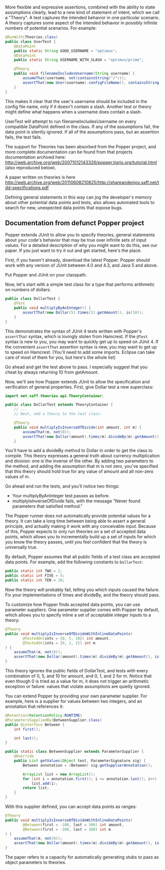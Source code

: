 More flexible and expressive assertions, combined with the ability to state assumptions clearly, lead to a new kind of statement of intent, which we call a "Theory". A test captures the intended behavior in one particular scenario. A theory captures some aspect of the intended behavior in possibly infinite numbers of potential scenarios. For example:
```java
@RunWith(Theories.class)
public class UserTest {
    @DataPoint
    public static String GOOD_USERNAME = "optimus";
    @DataPoint
    public static String USERNAME_WITH_SLASH = "optimus/prime";

    @Theory
    public void filenameIncludesUsername(String username) {
        assumeThat(username, not(containsString("/")));
        assertThat(new User(username).configFileName(), containsString(username));
    }
}
```

This makes it clear that the user's username should be included in the config file name, only if it doesn't contain a slash. Another test or theory might define what happens when a username does contain a slash.

UserTest will attempt to run filenameIncludesUsername on every compatible DataPoint defined in the class. If any of the assumptions fail, the data point is silently ignored. If all of the assumptions pass, but an assertion fails, the test fails.

The support for Theories has been absorbed from the Popper project, and more complete documentation can be found from that projects documentation archived here: http://web.archive.org/web/20071012143326/popper.tigris.org/tutorial.html
(also reproduced below).

A paper written on theories is here http://web.archive.org/web/20110608210825/http://shareandenjoy.saff.net/tdd-specifications.pdf

Defining general statements in this way can jog the developer's memory about other potential data points and tests, also allows automated tools to search for new, unexpected data points that expose bugs.

## Documentation from defunct Popper project
Popper extends JUnit to allow you to specify theories, general statements about your code's behavior that may be true over infinite sets of input values. For a detailed description of why you might want to do this, see our paper. If you just want to try it out and get started, here's the place.

First, if you haven't already, download the latest Popper. Popper should work with any version of JUnit between 4.0 and 4.3, and Java 5 and above.

Put Popper and JUnit on your classpath.

Now, let's start with a simple test class for a type that performs arithmetic on numbers of dollars:
```java
public class DollarTest {
    @Test
    public void multiplyByAnInteger() {
        assertThat(new Dollar(5).times(2).getAmount(), is(10));
    }
}
```

This demonstrates the syntax of JUnit 4 tests written with Popper's `assertThat` syntax, which is lovingly stolen from Hamcrest. If the `@Test` syntax is new to you, you may want to quickly get up to speed on JUnit 4. If the convenient `assertThat` assertion syntax is new, you may want to get up to speed on Hamcrest. (You'll need to add some imports. Eclipse can take care of most of them for you, but here's the whole list)

Go ahead and get the test above to pass. I especially suggest that you cheat by always returning 10 from getAmount.

Now, we'll see how Popper extends JUnit to allow the specification and verification of general properties. First, give Dollar test a new superclass:
```java
import net.saff.theories.api.TheoryContainer;

public class DollarTest extends TheoryContainer {
    // ...
    // Next, add a theory to the test class:

    @Theory
    public void multiplyIsInverseOfDivide(int amount, int m) {
        assumeThat(m, not(0));
        assertThat(new Dollar(amount).times(m).divideBy(m).getAmount(), is(amount));
    }
```
You'll have to add a divideBy method to Dollar in order to get the class to compile. This theory expresses a general truth about currency multiplication and division: one is the inverse of the other. By adding two parameters to the method, and adding the assumption that m is not zero, you've specified that this theory should hold true for any value of amount and all non-zero values of m.

Go ahead and run the tests, and you'll notice two things:

- Your multiplyByAnInteger test passes as before.
- multiplyIsInverseOfDivide fails, with the message "Never found parameters that satisfied method."

The Popper runner does not automatically provide potential values for a theory. It can take a long time between being able to assert a general principle, and actually making it work with any conceivable input. Because of this, Popper expects to only run theories on a set of accepted data points, which allows you to incrementally build up a set of inputs for which you know the theory passes, until you feel confident that the theory is universally true.

By default, Popper assumes that all public fields of a test class are accepted data points. For example, add the following constants to `DollarTest`:
```java
public static int TWO = 2;
public static int FIVE = 5;
public static int TEN = 10;
```

Now the theory will probably fail, telling you which inputs caused the failure. Fix your implementations of times and divideBy, and the theory should pass.

To customize how Popper finds accepted data points, you can use parameter suppliers. One parameter supplier comes with Popper by default, which allows you to specify inline a set of acceptable integer inputs to a theory:
```java
@Theory
public void multiplyIsInverseOfDivideWithInlineDataPoints(
        @TestedOn(ints = {0, 5, 10}) int amount,
        @TestedOn(ints = {0, 1, 2}) int m
) {
    assumeThat(m, not(0));
    assertThat(new Dollar(amount).times(m).divideBy(m).getAmount(), is(amount));
}
```

This theory ignores the public fields of DollarTest, and tests with every combination of 0, 5, and 10 for amount, and 0, 1, and 2 for m. Notice that even though 0 is tried as a value for m, it does not trigger an arithmetic exception or failure: values that violate assumptions are quietly ignored.

You can extend Popper by providing your own parameter supplier. For example, here is a supplier for values between two integers, and an annotation that references it:
```java
@Retention(RetentionPolicy.RUNTIME)
@ParametersSuppliedBy(BetweenSupplier.class)
public @interface Between {
    int first();

    int last();
}

public static class BetweenSupplier extends ParameterSupplier {
    @Override
    public List getValues(Object test, ParameterSignature sig) {
        Between annotation = (Between) sig.getSupplierAnnotation();

        ArrayList list = new ArrayList();
        for (int i = annotation.first(); i <= annotation.last(); i++)
            list.add(i);
        return list;
    }
}
```

With this supplier defined, you can accept data points as ranges:
```java
@Theory
public void multiplyIsInverseOfDivideWithInlineDataPoints(
        @Between(first = -100, last = 100) int amount,
        @Between(first = -100, last = 100) int m
) {
    assumeThat(m, not(0));
    assertThat(new Dollar(amount).times(m).divideBy(m).getAmount(), is(amount));
}
```

The paper refers to a capacity for automatically generating stubs to pass as object parameters to theories.